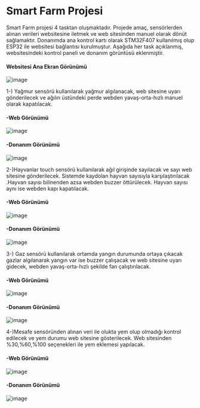 # Smart Farm Projesi
Smart Farm projesi 4 tasktan oluşmaktadır. Projede amaç, sensörlerden alınan verileri websitesine iletmek ve web sitesinden manuel olarak dönüt sağlamaktır. Donanımda ana kontrol kartı olarak STM32F407 kullanılmış olup ESP32 ile websitesi bağlantısı kurulmuştur. Aşağıda her task açıklanmış, websitesindeki kontrol paneli ve donanım görüntüsü eklenmiştir.

#### Websitesi Ana Ekran Görünümü

![image](https://github.com/azimekara/smartfarm-webtek-/blob/main/websitesigorunumu/anaekran.png)

1-) Yağmur sensörü kullanılarak yağmur algılanacak, web sitesine uyarı gönderilecek ve ağılın üstündeki perde webden yavaş-orta-hızlı manuel olarak kapatılacak.	

#### -Web Görünümü

![image](https://github.com/azimekara/smartfarm-webtek-/blob/main/websitesigorunumu/yagmursensorugorunumu.png)
#### -Donanım Görünümü


![image](https://github.com/azimekara/smartfarm-webtek-/blob/main/fritzingcizimleri/rainsistemifritzing.png)


2-)Hayvanlar touch sensörü kullanılarak ağıl girişinde sayılacak ve sayı web sitesine gönderilecek. Sistemde kaydolan hayvan sayısıyla karşılaştırılacak .Hayvan sayısı bilinenden azsa webden buzzer öttürülecek. Hayvan sayısı aynı ise webden kapı kapatılacak.	

#### -Web Görünümü

![image](https://github.com/azimekara/smartfarm-webtek-/blob/main/websitesigorunumu/kap%C4%B1gorunumu.png)

#### -Donanım Görünümü

![image](https://github.com/azimekara/smartfarm-webtek-/blob/main/fritzingcizimleri/touchsistemifritzing.PNG)


3-) Gaz sensörü kullanılarak ortamda yangın durumunda ortaya çıkacak gazlar algılanarak yangın var ise buzzer çalışacak ve web sitesine uyarı gidecek, webden yavaş-orta-hızlı şekilde fan çalıştırılacak.			

#### -Web Görünümü

![image](https://github.com/azimekara/smartfarm-webtek-/blob/main/websitesigorunumu/yang%C4%B1ngorunumu.png)

#### -Donanım Görünümü

![image](https://github.com/azimekara/smartfarm-webtek-/blob/main/fritzingcizimleri/gazsistemifritzing.PNG)


4-)Mesafe sensöründen alınan veri ile olukta yem olup olmadığı kontrol edilecek ve yem durumu web sitesine gösterilecek. Web sitesinden %30,%60,%100 seçenekleri ile yem eklemesi yapılacak.			

#### -Web Görünümü

![image](https://github.com/azimekara/smartfarm-webtek-/blob/main/websitesigorunumu/yemgorunumu.png)

#### -Donanım Görünümü

![image](https://github.com/azimekara/smartfarm-webtek-/blob/main/fritzingcizimleri/mesafesistemifritzing.PNG)


